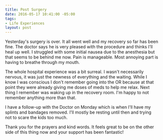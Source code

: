 ```yaml
---
title: Post Surgery
date: 2016-05-17 10:41:00 -05:00
tags:
- Life Experiences
layout: post
---
```


Yesterday's surgery is over. It all went well and my recovery so far has been fine. The doctor says he is very pleased with the procedure and thinks I'll heal up well. I struggled with some initial nausea due to the anesthesia but that seems to be behind me now. Pain is manageable. Most annoying part is having to breathe through my mouth.

The whole hospital experience was a bit surreal. I wasn't necessarily nervous, it was just the newness of everything and the waiting. While I know I was conscious I don't remember going into the OR because at that point they were already giving me doses of meds to help me relax. Next thing I remember was waking up in the recovery room. I'm happy to not remember anything more than that.

I have a follow-up with the Doctor on Monday which is when I'll have my splints and bandages removed. I'll mostly be resting until then and trying not to scare the kids too much.

Thank you for the prayers and kind words. It feels great to be on the other side of this thing now and your support has been fantastic!
